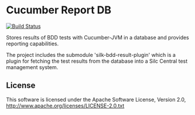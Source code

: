 Cucumber Report DB
===================

[![Build Status](https://travis-ci.org/stefanmayer/cucumber-report-db.png?branch=master)](https://travis-ci.org/stefanmayer/cucumber-report-db)

Stores results of BDD tests with Cucumber-JVM in a database and provides reporting capabilities.

The project includes the submodule 'silk-bdd-result-plugin' which is a plugin for fetching the test results from the database into a Silc Central test management system.

## License

This software is licensed under the Apache Software License, Version 2.0, http://www.apache.org/licenses/LICENSE-2.0.txt



